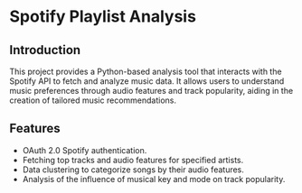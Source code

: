 # Spotify Playlist Analysis

## Introduction
This project provides a Python-based analysis tool that interacts with the Spotify API to fetch and analyze music data. It allows users to understand music preferences through audio features and track popularity, aiding in the creation of tailored music recommendations.

## Features
- OAuth 2.0 Spotify authentication.
- Fetching top tracks and audio features for specified artists.
- Data clustering to categorize songs by their audio features.
- Analysis of the influence of musical key and mode on track popularity.
